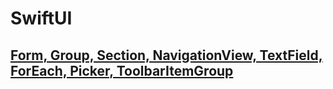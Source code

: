 # SwiftUI

## [Form, Group, Section, NavigationView, TextField, ForEach, Picker, ToolbarItemGroup](Form.md)

